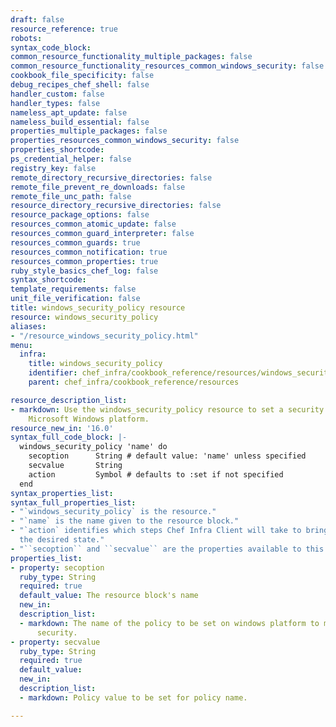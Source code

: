 ```yaml
---
draft: false
resource_reference: true
robots:
syntax_code_block:
common_resource_functionality_multiple_packages: false
common_resource_functionality_resources_common_windows_security: false
cookbook_file_specificity: false
debug_recipes_chef_shell: false
handler_custom: false
handler_types: false
nameless_apt_update: false
nameless_build_essential: false
properties_multiple_packages: false
properties_resources_common_windows_security: false
properties_shortcode:
ps_credential_helper: false
registry_key: false
remote_directory_recursive_directories: false
remote_file_prevent_re_downloads: false
remote_file_unc_path: false
resource_directory_recursive_directories: false
resource_package_options: false
resources_common_atomic_update: false
resources_common_guard_interpreter: false
resources_common_guards: true
resources_common_notification: true
resources_common_properties: true
ruby_style_basics_chef_log: false
syntax_shortcode:
template_requirements: false
unit_file_verification: false
title: windows_security_policy resource
resource: windows_security_policy
aliases:
- "/resource_windows_security_policy.html"
menu:
  infra:
    title: windows_security_policy
    identifier: chef_infra/cookbook_reference/resources/windows_security_policy windows_security_policy
    parent: chef_infra/cookbook_reference/resources

resource_description_list:
- markdown: Use the windows_security_policy resource to set a security policy on the
    Microsoft Windows platform.
resource_new_in: '16.0'
syntax_full_code_block: |-
  windows_security_policy 'name' do
    secoption      String # default value: 'name' unless specified
    secvalue       String
    action         Symbol # defaults to :set if not specified
  end
syntax_properties_list:
syntax_full_properties_list:
- "`windows_security_policy` is the resource."
- "`name` is the name given to the resource block."
- "`action` identifies which steps Chef Infra Client will take to bring the node into
  the desired state."
- "``secoption`` and ``secvalue`` are the properties available to this resource."
properties_list:
- property: secoption
  ruby_type: String
  required: true
  default_value: The resource block's name
  new_in:
  description_list:
  - markdown: The name of the policy to be set on windows platform to maintain its
      security.
- property: secvalue
  ruby_type: String
  required: true
  default_value:
  new_in:
  description_list:
  - markdown: Policy value to be set for policy name.

---
```


